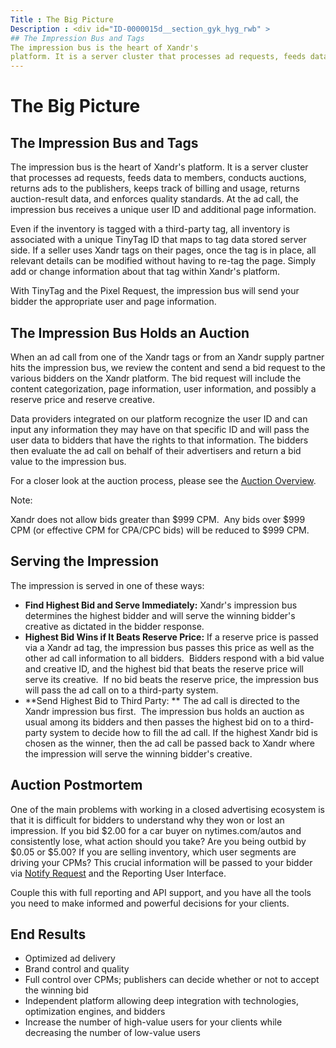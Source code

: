 ```yaml
---
Title : The Big Picture
Description : <div id="ID-0000015d__section_gyk_hyg_rwb" >
## The Impression Bus and Tags
The impression bus is the heart of Xandr's
platform. It is a server cluster that processes ad requests, feeds data
---
```



# The Big Picture



<div id="ID-0000015d__section_gyk_hyg_rwb" >

## The Impression Bus and Tags

The impression bus is the heart of Xandr's
platform. It is a server cluster that processes ad requests, feeds data
to members, conducts auctions, returns ads to the publishers, keeps
track of billing and usage, returns auction-result data, and enforces
quality standards. At the ad call, the impression bus receives a unique
user ID and additional page information.

Even if the inventory is tagged with a third-party tag, all inventory is
associated with a unique TinyTag ID that maps to tag data stored server
side. If a seller uses Xandr tags on their
pages, once the tag is in place, all relevant details can be modified
without having to re-tag the page. Simply add or change information
about that tag within Xandr's platform.

With TinyTag and the Pixel Request, the impression bus will send your
bidder the appropriate user and page information.



<div id="ID-0000015d__section_axt_kyg_rwb" >

## The Impression Bus Holds an Auction

When an ad call from one of the Xandr tags or
from an Xandr supply partner hits the impression
bus, we review the content and send a bid request to the various bidders
on the Xandr platform. The bid request will
include the content categorization, page information, user information,
and possibly a reserve price and reserve creative. 

Data providers integrated on our platform recognize the user ID and can
input any information they may have on that specific ID and will pass
the user data to bidders that have the rights to that information. The
bidders then evaluate the ad call on behalf of their advertisers and
return a bid value to the impression bus. 

For a closer look at the auction process, please see the <a
href="https://docs.xandr.com/bundle/xandr-bidders/page/auction-overview.html"
class="xref" target="_blank">Auction Overview</a>.

<div id="ID-0000015d__note_ycs_v54_rwb" 

Note:

Xandr does not allow bids greater than $999 CPM.
 Any bids over $999 CPM (or effective CPM for CPA/CPC bids) will be
reduced to $999 CPM.





<div id="ID-0000015d__section_cdz_nyg_rwb" >

## Serving the Impression

The impression is served in one of these ways:

- **Find Highest Bid and Serve Immediately:**
  Xandr's impression bus determines the highest
  bidder and will serve the winning bidder's creative as dictated in the
  bidder response.
- **Highest Bid Wins if It Beats Reserve Price:** If a reserve price is
  passed via a Xandr ad tag, the impression bus
  passes this price as well as the other ad call information to all
  bidders.  Bidders respond with a bid value and creative ID, and the
  highest bid that beats the reserve price will serve its creative.  If
  no bid beats the reserve price, the impression bus will pass the ad
  call on to a third-party system.
- **Send Highest Bid to Third Party: ** The ad call is directed to the
  Xandr impression bus first.  The impression
  bus holds an auction as usual among its bidders and then passes the
  highest bid on to a third-party system to decide how to fill the ad
  call. If the highest Xandr bid is chosen as
  the winner, then the ad call be passed back to
  Xandr where the impression will serve the
  winning bidder's creative.



<div id="ID-0000015d__section_zkf_pyg_rwb" >

## Auction Postmortem

One of the main problems with working in a closed advertising ecosystem
is that it is difficult for bidders to understand why they won or lost
an impression. If you bid $2.00 for a car buyer on nytimes.com/autos and
consistently lose, what action should you take? Are you being outbid by
$0.05 or $5.00? If you are selling inventory, which user segments are
driving your CPMs? This crucial information will be passed to your
bidder via <a
href="https://docs.xandr.com/bundle/xandr-bidders/page/notify-request.html"
class="xref" target="_blank">Notify Request</a> and the Reporting User
Interface.

Couple this with full reporting and API support, and you have all the
tools you need to make informed and powerful decisions for your clients.



<div id="ID-0000015d__section_a5h_ryg_rwb" >

## End Results

- Optimized ad delivery
- Brand control and quality
- Full control over CPMs; publishers can decide whether or not to accept
  the winning bid
- Independent platform allowing deep integration with technologies,
  optimization engines, and bidders
- Increase the number of high-value users for your clients while
  decreasing the number of low-value users






